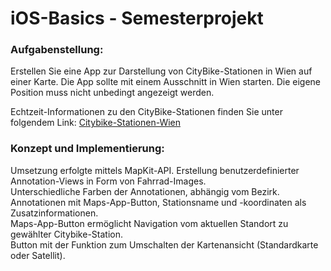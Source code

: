 # iOS-Basics - Semesterprojekt

### Aufgabenstellung:
Erstellen Sie eine App zur Darstellung von CityBike-Stationen in Wien auf einer Karte.
Die App sollte mit einem Ausschnitt in Wien starten. Die eigene Position muss nicht unbedingt angezeigt werden.

Echtzeit-Informationen zu den CityBike-Stationen finden Sie unter folgendem Link: [Citybike-Stationen-Wien](https://data.wien.gv.at/daten/geo?service=WFS&request=GetFeature&version=1.1.0&typeName=ogdwien:CITYBIKEOGD&srsName=EPSG:4326&outputFormat=json)

### Konzept und Implementierung:
Umsetzung erfolgte mittels MapKit-API. Erstellung benutzerdefinierter Annotation-Views in Form von Fahrrad-Images.<br/>
Unterschiedliche Farben der Annotationen, abhängig vom Bezirk.<br/>
Annotationen mit Maps-App-Button, Stationsname und -koordinaten als Zusatzinformationen.<br/>
Maps-App-Button ermöglicht Navigation vom aktuellen Standort zu gewählter Citybike-Station.<br/>
Button mit der Funktion zum Umschalten der Kartenansicht (Standardkarte oder Satellit).<br/>
